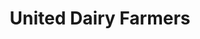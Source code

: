 ---
title: "United Dairy Farmers"
url: /cincinnati/united-dairy-farmers-rapid-run-road/
shop: convenience
---